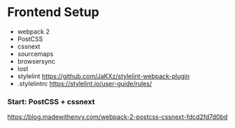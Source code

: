 
# Frontend Setup 
+ webpack 2 
+ PostCSS 
+ cssnext 
+ sourcemaps 
+ browsersync 
+ lost
+ stylelint https://github.com/JaKXz/stylelint-webpack-plugin 
+ .stylelintrc https://stylelint.io/user-guide/rules/


### Start: PostCSS + cssnext
https://blog.madewithenvy.com/webpack-2-postcss-cssnext-fdcd2fd7d0bd
